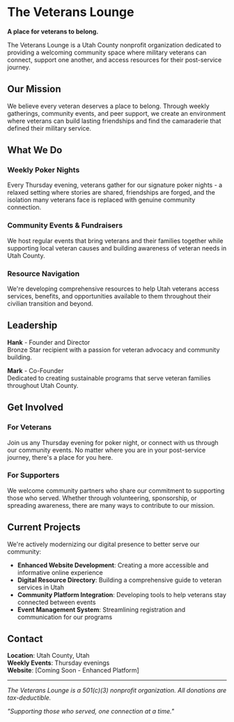 # The Veterans Lounge

**A place for veterans to belong.**

The Veterans Lounge is a Utah County nonprofit organization dedicated to providing a welcoming community space where military veterans can connect, support one another, and access resources for their post-service journey.

## Our Mission

We believe every veteran deserves a place to belong. Through weekly gatherings, community events, and peer support, we create an environment where veterans can build lasting friendships and find the camaraderie that defined their military service.

## What We Do

### Weekly Poker Nights
Every Thursday evening, veterans gather for our signature poker nights - a relaxed setting where stories are shared, friendships are forged, and the isolation many veterans face is replaced with genuine community connection.

### Community Events & Fundraisers
We host regular events that bring veterans and their families together while supporting local veteran causes and building awareness of veteran needs in Utah County.

### Resource Navigation
We're developing comprehensive resources to help Utah veterans access services, benefits, and opportunities available to them throughout their civilian transition and beyond.

## Leadership

**Hank** - Founder and Director  
Bronze Star recipient with a passion for veteran advocacy and community building.

**Mark** - Co-Founder  
Dedicated to creating sustainable programs that serve veteran families throughout Utah County.

## Get Involved

### For Veterans
Join us any Thursday evening for poker night, or connect with us through our community events. No matter where you are in your post-service journey, there's a place for you here.

### For Supporters
We welcome community partners who share our commitment to supporting those who served. Whether through volunteering, sponsorship, or spreading awareness, there are many ways to contribute to our mission.

## Current Projects

We're actively modernizing our digital presence to better serve our community:

- **Enhanced Website Development**: Creating a more accessible and informative online experience
- **Digital Resource Directory**: Building a comprehensive guide to veteran services in Utah
- **Community Platform Integration**: Developing tools to help veterans stay connected between events
- **Event Management System**: Streamlining registration and communication for our programs

## Contact

**Location**: Utah County, Utah  
**Weekly Events**: Thursday evenings  
**Website**: [Coming Soon - Enhanced Platform]

---

*The Veterans Lounge is a 501(c)(3) nonprofit organization. All donations are tax-deductible.*

*"Supporting those who served, one connection at a time."*